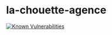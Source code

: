 # la-chouette-agence
<a href="https://snyk.io/test/npm/undefined"><img src="https://snyk.io/test/npm/undefined/badge.svg" alt="Known Vulnerabilities" data-canonical-src="https://snyk.io/test/npm/undefined" style="max-width:100%;"></a>
